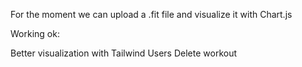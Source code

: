 For the moment we can upload a .fit file and visualize it with Chart.js

Working ok:

Better visualization with Tailwind
Users
Delete workout
